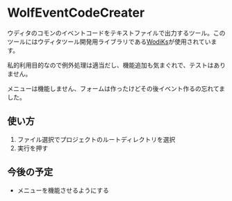 # WolfEventCodeCreater

ウディタのコモンのイベントコードをテキストファイルで出力するツール。このツールにはウディタツール開発用ライブラリである[WodiKs](http://alphastella07ks.blog.shinobi.jp/wodiks/wodiks-release_alpha-version)が使用されています。

私的利用目的なので例外処理は適当だし、機能追加も気まぐれで、テストはありません。

メニューは機能しません、フォームは作ったけどその後イベント作るの忘れてました。


## 使い方

1. ファイル選択でプロジェクトのルートディレクトリを選択
2. 実行を押す

## 今後の予定

- メニューを機能させるようにする
